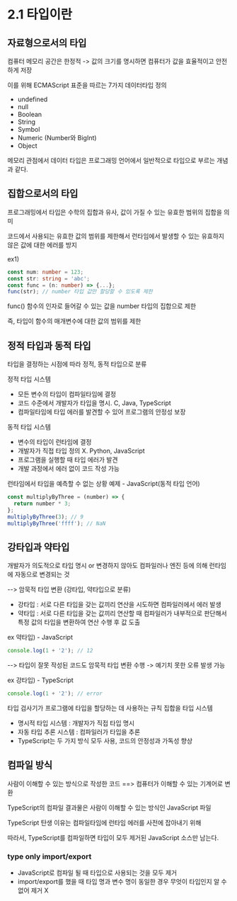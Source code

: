 # 2.1 타입이란

## 자료형으로서의 타입

컴퓨터 메모리 공간은 한정적 -> 값의 크기를 명시하면 컴퓨터가 값을 효율적이고 안전하게 저장

이를 위해 ECMAScript 표준을 따르는 7가지 데이터타입 정의

- undefined
- null
- Boolean
- String
- Symbol
- Numeric (Number와 BigInt)
- Object

메모리 관점에서 데이터 타입은 프로그래밍 언어에서 일반적으로 타입으로 부르는 개념과 같다.

## 집합으로서의 타입

프로그래밍에서 타입은 수학의 집합과 유사, 값이 가질 수 있는 유효한 범위의 집합을 의미

코드에서 사용되는 유효한 값의 범위를 제한해서 런타임에서 발생할 수 있는 유효하지 않은 값에 대한 에러를 방지

ex1)

```ts
const num: number = 123;
const str: string = 'abc';
const func = (n: number) => {...};
func(str); // number 타입 값만 할당할 수 있도록 제한
```

func() 함수의 인자로 들어갈 수 있는 값을 number 타입의 집합으로 제한

즉, 타입이 함수의 매개변수에 대한 값의 범위를 제한

## 정적 타입과 동적 타입

타입을 결정하는 시점에 따라 정적, 동적 타입으로 분류

정적 타입 시스템

- 모든 변수의 타입이 컴파일타임에 결정
- 코드 수준에서 개발자가 타입을 명시. C, Java, TypeScript
- 컴파일타임에 타입 에러를 발견할 수 있어 프로그램의 안정성 보장

동적 타입 시스템

- 변수의 타입이 런타임에 결정
- 개발자가 직접 타입 정의 X. Python, JavaScript
- 프로그램을 실행할 때 타입 에러가 발견
- 개발 과정에서 에러 없이 코드 작성 가능

런타임에서 타입을 예측할 수 없는 상황 예제 - JavaScript(동적 타입 언어)

```js
const multiplyByThree = (number) => {
  return number * 3;
};
multiplyByThree(3); // 9
multiplyByThree('ffff'); // NaN
```

## 강타입과 약타입

개발자가 의도적으로 타입 명시 or 변경하지 않아도 컴파일러나 엔진 등에 의해 런타임에 자동으로 변경되는 것

--> 암묵적 타입 변환 (강타입, 약타입으로 분류)

- 강타입 : 서로 다른 타입을 갖는 값끼리 연산을 시도하면 컴파일러에서 에러 발생
- 약타입 : 서로 다른 타입을 갖는 값끼리 연산할 때 컴파일러가 내부적으로 판단해서 특정 값의 타입을 변환하여 연산 수행 후 값 도출

ex 약타입) - JavaScript

```js
console.log(1 + '2'); // 12
```

--> 타입이 잘못 작성된 코드도 암묵적 타입 변환 수행 -> 예기치 못한 오류 발생 가능

ex 강타입) - TypeScript

```ts
console.log(1 + '2'); // error
```

타입 검사기가 프로그램에 타입을 할당하는 데 사용하는 규칙 집합을 타입 시스템

- 명시적 타입 시스템 : 개발자가 직접 타입 명시
- 자동 타입 추론 시스템 : 컴파일러가 타입을 추론
- TypeScript는 두 가지 방식 모두 사용, 코드의 안정성과 가독성 향상

## 컴파일 방식

사람이 이해할 수 있는 방식으로 작성한 코드 ==> 컴퓨터가 이해할 수 있는 기계어로 변환

TypeScript의 컴파일 결과물은 사람이 이해할 수 있는 방식인 JavaScript 파일

TypeScript 탄생 이유는 컴파일타임에 런타임 에러를 사전에 잡아내기 위해

따라서, TypeScript를 컴파일하면 타입이 모두 제거된 JavaScript 소스만 남는다.

### type only import/export

- JavaScript로 컴파일 될 때 타입으로 사용되는 것을 모두 제거
- import/export를 했을 때 타입 명과 변수 명이 동일한 경우 무엇이 타입인지 알 수 없어 제거 X
